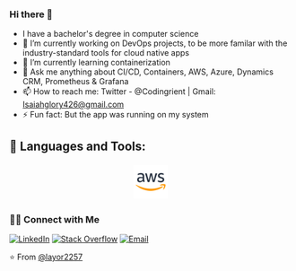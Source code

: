 ### Hi there 👋
-  I have a bachelor's degree in computer science
- 🔭 I’m currently working on DevOps projects, to be more familar with the industry-standard tools for cloud native apps
- 🌱 I’m currently learning containerization
- 💬 Ask me anything about CI/CD, Containers, AWS, Azure, Dynamics CRM, Prometheus & Grafana
- 📫 How to reach me: Twitter - @Codingrient | Gmail: Isaiahglory426@gmail.com
- ⚡ Fun fact: But the app was running on my system 

## 🧰 Languages and Tools:
<p align="center">
<img src="https://raw.githubusercontent.com/github/explore/80688e429a7d4ef2fca1e82350fe8e3517d3494d/topics/aws/aws.png" alt="AWS" height="60" style="vertical-align:top; margin:4px">



<h3> 🤝🏻 Connect with Me </h3>

<p align="center">

<a href="https://www.linkedin.com/in/glory-isaiah-95232a179/" target="_blank"><img alt="LinkedIn" src="https://img.shields.io/badge/LinkedIn-@gloryisaiah-blue?style=flat&logo=linkedin"></a>
 <a href="https://twitter.com/Codingrient" target="_blank"><img alt="Stack Overflow" src="https://img.shields.io/twitter/follow/Codingrient?style=social"></a>
<a href="mailto:isaiahglory426@gmail.com"><img alt="Email" src="https://img.shields.io/badge/Email-isaiahglory426@gmail.com-blue?style=flat&logo=gmail"></a>
</p>


⭐️ From [@layor2257](https://github.com/layor2257)
